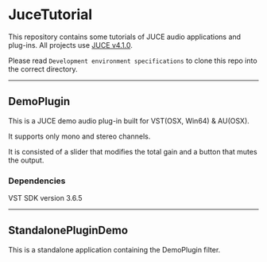 # JuceTutorial
This repository contains some tutorials of JUCE audio applications and plug-ins.
All projects use [JUCE v4.1.0](https://github.com/julianstorer/JUCE/releases/tag/4.1.0).

Please read ``Development environment specifications`` to clone this repo into the correct directory.

--------------
## DemoPlugin

This is a JUCE demo audio plug-in built for VST(OSX, Win64) & AU(OSX).

It supports only mono and stereo channels.

It is consisted of a slider that modifies the total gain and a button that mutes the output.

### Dependencies
VST SDK version 3.6.5


--------------
## StandalonePluginDemo

This is a standalone application containing the DemoPlugin filter.

